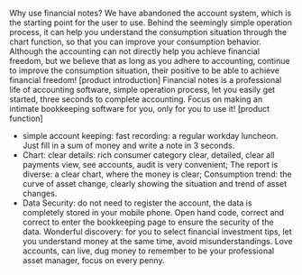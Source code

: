 Why use financial notes?
We have abandoned the account system, which is the starting point for the user to use. Behind the seemingly simple operation process, it can help you understand the consumption situation through the chart function, so that you can improve your consumption behavior. Although the accounting can not directly help you achieve financial freedom, but we believe that as long as you adhere to accounting, continue to improve the consumption situation, their positive to be able to achieve financial freedom!
[product introduction]
Financial notes is a professional life of accounting software, simple operation process, let you easily get started, three seconds to complete accounting. Focus on making an intimate bookkeeping software for you, only for you to use it!
[product function]
- simple account keeping: fast recording: a regular workday luncheon. Just fill in a sum of money and write a note in 3 seconds.
- Chart: clear details: rich consumer category clear, detailed, clear all payments view, see accounts, audit is very convenient;
The report is diverse: a clear chart, where the money is clear;
Consumption trend: the curve of asset change, clearly showing the situation and trend of asset changes.
- Data Security: do not need to register the account, the data is completely stored in your mobile phone.
Open hand code, correct and correct to enter the bookkeeping page to ensure the security of the data.
Wonderful discovery: for you to select financial investment tips, let you understand money at the same time, avoid misunderstandings.
Love accounts, can live, dug money to remember to be your professional asset manager, focus on every penny.
